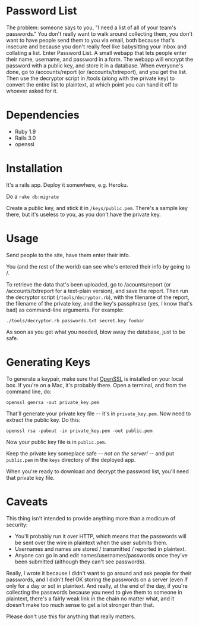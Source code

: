 Password List
=============

The problem: someone says to you, "I need a list of all of your team's passwords." You don't really want to walk around collecting them, you don't want to have people send them to you via email, both because that's insecure and because you don't really feel like babysitting your inbox and collating a list. Enter Password List. A small webapp that lets people enter their name, username, and password in a form. The webapp will encrypt the password with a public key, and store it in a database. When everyone's done, go to /accounts/report (or /accounts/txtreport), and you get the list. Then use the decryptor script in /tools (along with the private key) to convert the entire list to plaintext, at which point you can hand it off to whoever asked for it. 

Dependencies
============

* Ruby 1.9
* Rails 3.0
* openssl

Installation
============

It's a rails app. Deploy it somewhere, e.g. Heroku. 

Do a `rake db:migrate`

Create a public key, and stick it in `/keys/public.pem`. There's a sample key there, but it's useless to you, as you don't have the private key. 

Usage
=====

Send people to the site, have them enter their info. 

You (and the rest of the world) can see who's entered their info by going to /. 

To retrieve the data that's been uploaded, go to /acounts/report (or /accounts/txtreport for a text-plain version), and save the report. Then run the decryptor script (`/tools/decryptor.rb`), with the filename of the report, the filename of the private key, and the key's passphrase (yes, I know that's bad) as command-line arguments. For example: 

	./tools/decryptor.rb passwords.txt secret.key foobar

As soon as you get what you needed, blow away the database, just to be safe. 

Generating Keys
===============

To generate a keypair, make sure that [OpenSSL](http://www.openssl.org/) is installed on your local box. If you're on a Mac, it's probably there. Open a terminal, and from the command line, do: 

	openssl genrsa -out private_key.pem
	
That'll generate your private key file -- it's in `private_key.pem`. Now need to extract the public key. Do this: 

	openssl rsa -pubout -in private_key.pem -out public.pem

Now your public key file is in `public.pem`. 

Keep the private key someplace safe -- _not on the server!_ -- and put `public.pem` in the `keys` directory of the deployed app. 
 
When you're ready to download and decrypt the password list, you'll need that private key file. 

Caveats
=======

This thing isn't intended to provide anything more than a modicum of security:

* You'll probably run it over HTTP, which means that the passwords will be sent over the wire in plaintext when the user submits them. 
* Usernames and names are stored / transmitted / reported in plaintext. 
* Anyone can go in and edit names/usernames/passwords once they've been submitted (although they can't see passwords).

Really, I wrote it because I didn't want to go around and ask people for their passwords, and I didn't feel OK storing the passwords on a server (even if only for a day or so) in plaintext. And really, at the end of the day, if you're collecting the passwords because you need to give them to someone in plaintext, there's a fairly weak link in the chain no matter what, and it doesn't make too much sense to get a lot stronger than that.

Please don't use this for anything that really matters. 
